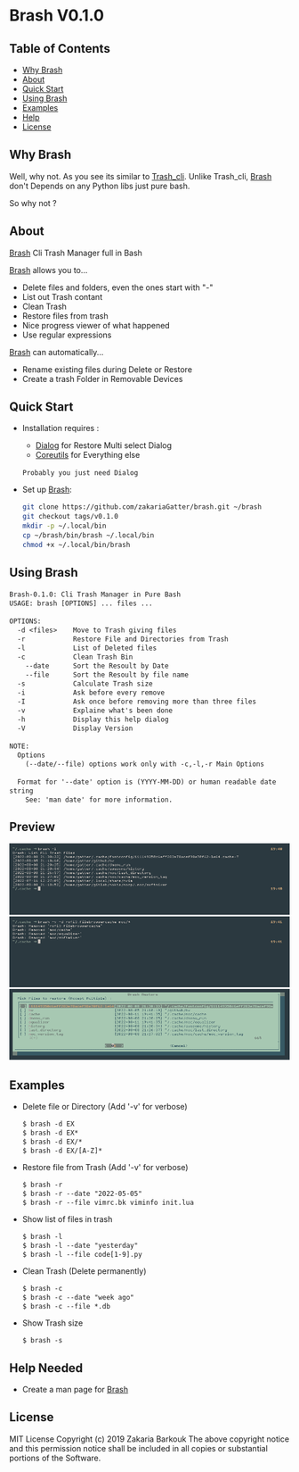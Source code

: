 # Brash V0.1.0

## Table of Contents

- [Why Brash](#why-brash)
- [About](#about)
- [Quick Start](#quick-start)
- [Using Brash](#using-brash)
- [Examples](#examples)
- [Help](#help-needed)
- [License](#License)

## Why Brash

Well, why not. As you see its similar to [Trash_cli](https://github.com/andreafrancia/trash-cli). Unlike Trash_cli, [Brash] don't Depends on any Python libs just pure bash.

So why not ?

## About

[Brash] Cli Trash Manager full in Bash

[Brash] allows you to...

* Delete files and folders, even the ones start with "-"
* List out Trash contant
* Clean Trash
* Restore files from trash
* Nice progress viewer of what happened
* Use regular expressions

[Brash] can automatically...

* Rename existing files during Delete or Restore
* Create a trash Folder in Removable Devices

## Quick Start

* Installation requires :
	* [Dialog](https://invisible-island.net/dialog/) for Restore Multi select Dialog
    * [Coreutils](https://www.gnu.org/software/coreutils) for Everything else

    `Probably you just need Dialog`

* Set up [Brash]:

	``` bash
	git clone https://github.com/zakariaGatter/brash.git ~/brash
    git checkout tags/v0.1.0
	mkdir -p ~/.local/bin
	cp ~/brash/bin/brash ~/.local/bin
	chmod +x ~/.local/bin/brash
	```

## Using Brash

```
Brash-0.1.0: Cli Trash Manager in Pure Bash
USAGE: brash [OPTIONS] ... files ...

OPTIONS:
  -d <files>    Move to Trash giving files
  -r            Restore File and Directories from Trash
  -l            List of Deleted files
  -c            Clean Trash Bin
    --date      Sort the Resoult by Date
    --file      Sort the Resoult by file name
  -s            Calculate Trash size
  -i            Ask before every remove
  -I            Ask once before removing more than three files
  -v            Explaine what's been done
  -h            Display this help dialog
  -V            Display Version

NOTE:
  Options
    (--date/--file) options work only with -c,-l,-r Main Options

  Format for '--date' option is (YYYY-MM-DD) or human readable date string
    See: 'man date' for more information.
```

## Preview
![List](./preview/list.png)
![Verbose](./preview/verbose.png)
![Restore](./preview/restore.png)


## Examples

* Delete file or Directory (Add '-v' for verbose)
    ```
    $ brash -d EX
    $ brash -d EX*
    $ brash -d EX/*
    $ brash -d EX/[A-Z]*
    ```

* Restore file from Trash (Add '-v' for verbose)
    ```
    $ brash -r
    $ brash -r --date "2022-05-05"
    $ brash -r --file vimrc.bk viminfo init.lua
    ```

* Show list of files in trash
    ```
    $ brash -l
    $ brash -l --date "yesterday"
    $ brash -l --file code[1-9].py
    ```

* Clean Trash (Delete permanently)
    ```
    $ brash -c
    $ brash -c --date "week ago"
    $ brash -c --file *.db
    ```

* Show Trash size
    ```
    $ brash -s
    ```

## Help Needed
* Create a man page for [Brash]

## License

MIT License
Copyright (c) 2019 Zakaria Barkouk
The above copyright notice and this permission notice shall be included in all
copies or substantial portions of the Software.

[Brash]:http://github.com/zakariagatter/brash
